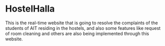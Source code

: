 # HostelHalla
This  is the real-time website that is going to resolve the complaints of the students of AIT residing in the hostels, and also some features like request of room cleaning and others are also being implemented through this website.
